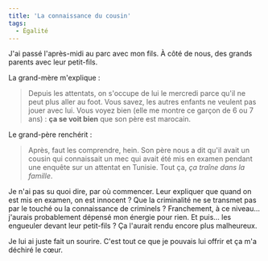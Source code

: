```yaml
---
title: 'La connaissance du cousin'
tags:
  - Égalité
---
```


J'ai passé l'après-midi au parc avec mon fils. À côté de nous, des grands
parents avec leur petit-fils.

<!-- more -->

La grand-mère m'explique :

> Depuis les attentats, on s'occupe de lui le mercredi parce qu'il ne peut plus
> aller au foot. Vous savez, les autres enfants ne veulent pas jouer avec lui.
> Vous voyez bien (elle me montre ce garçon de 6 ou 7 ans) : **ça se voit bien**
> que son père est marocain.

Le grand-père renchérit :

> Après, faut les comprendre, hein. Son père nous a dit qu'il avait un cousin
> qui connaissait un mec qui avait été mis en examen pendant une enquête sur un
> attentat en Tunisie. Tout ça, _ça traîne dans la famille_.

Je n'ai pas su quoi dire, par où commencer. Leur expliquer que quand on est mis
en examen, on est innocent ? Que la criminalité ne se transmet pas par le touché
ou la connaissance de criminels ? Franchement, à ce niveau… j'aurais
probablement dépensé mon énergie pour rien. Et puis… les engueuler devant leur
petit-fils ? Ça l'aurait rendu encore plus malheureux.

Je lui ai juste fait un sourire. C'est tout ce que je pouvais lui offrir et ça
m'a déchiré le cœur.
